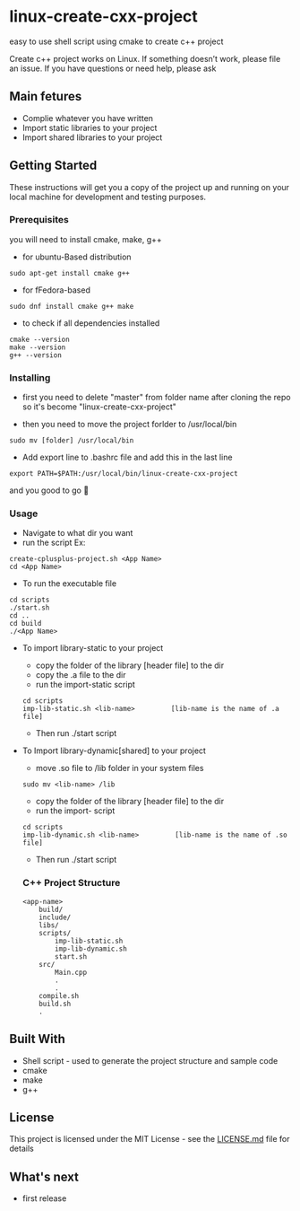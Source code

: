 # linux-create-cxx-project
easy to use shell script using cmake to create c++ project


Create c++ project  works on Linux.
If something doesn’t work, please file an issue.
If you have questions or need help, please ask

## Main fetures
 * Complie whatever you have written
 * Import static libraries to your project
 * Import shared libraries to your project

## Getting Started

These instructions will get you a copy of the project up and running on your local machine for development and testing purposes.


### Prerequisites

you will need to install cmake, make, g++

* for ubuntu-Based distribution
```
sudo apt-get install cmake g++
```
* for fFedora-based
```
sudo dnf install cmake g++ make
```
* to check if all dependencies installed
```
cmake --version
make --version
g++ --version
```

### Installing
* first you need to delete "master" from folder name after cloning the repo
so it's become "linux-create-cxx-project"

* then you need to move the project forlder to /usr/local/bin

```
sudo mv [folder] /usr/local/bin
```

* Add export line to
 .bashrc file and
 add this in the last line
```
export PATH=$PATH:/usr/local/bin/linux-create-cxx-project
```
and you good to go :rocket:

### Usage
* Navigate to what dir you want
* run the script Ex:
```
create-cplusplus-project.sh <App Name>
cd <App Name>
```
* To run the executable file
```
cd scripts
./start.sh
cd ..
cd build
./<App Name>
```
* To import library-static to your project
  * copy the folder of the library [header file] to the <include> dir
  * copy the .a file to the <libs> dir
  * run the import-static script
  ```
  cd scripts
  imp-lib-static.sh <lib-name>         [lib-name is the name of .a file]
  ```
  * Then run ./start script
  
  
* To Import library-dynamic[shared] to your project
  * move .so file to /lib folder in your system files
  ```
  sudo mv <lib-name> /lib
  ```
  * copy the folder of the library [header file] to the <include> dir
  * run the import- script
  ```
  cd scripts
  imp-lib-dynamic.sh <lib-name>         [lib-name is the name of .so file]
  ```
  * Then run ./start script
  
  ### C++ Project Structure
  ```
  <app-name>
      build/
      include/
      libs/
      scripts/
          imp-lib-static.sh
          imp-lib-dynamic.sh
          start.sh
      src/
          Main.cpp
          .
          .
      compile.sh
      build.sh
      .
  ```
  
## Built With

* Shell script - used to generate the project structure and sample code
* cmake
* make
* g++


## License

This project is licensed under the MIT License - see the [LICENSE.md](LICENSE) file for details

## What's next
* first release
